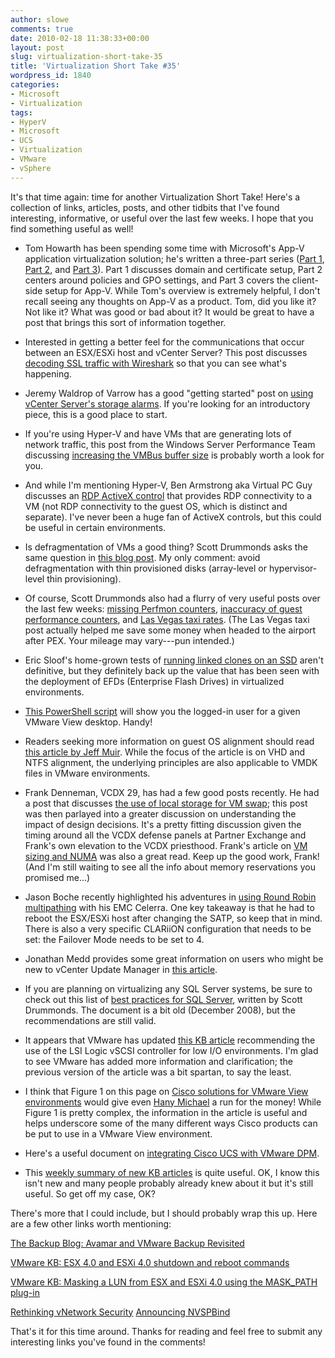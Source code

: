 ```yaml
---
author: slowe
comments: true
date: 2010-02-18 11:38:33+00:00
layout: post
slug: virtualization-short-take-35
title: 'Virtualization Short Take #35'
wordpress_id: 1840
categories:
- Microsoft
- Virtualization
tags:
- HyperV
- Microsoft
- UCS
- Virtualization
- VMware
- vSphere
---
```


It's that time again: time for another Virtualization Short Take! Here's a collection of links, articles, posts, and other tidbits that I've found interesting, informative, or useful over the last few weeks. I hope that you find something useful as well!

* Tom Howarth has been spending some time with Microsoft's App-V application virtualization solution; he's written a three-part series ([Part 1](http://planetvm.net/blog/?p=1117), [Part 2](http://planetvm.net/blog/?p=1201), and [Part 3](http://planetvm.net/blog/?p=1223)). Part 1 discusses domain and certificate setup, Part 2 centers around policies and GPO settings, and Part 3 covers the client-side setup for App-V. While Tom's overview is extremely helpful, I don't recall seeing any thoughts on App-V as a product. Tom, did you like it? Not like it? What was good or bad about it? It would be great to have a post that brings this sort of information together.

* Interested in getting a better feel for the communications that occur between an ESX/ESXi host and vCenter Server? This post discusses [decoding SSL traffic with Wireshark](http://breathalize.co.uk/2010/01/26/decoding-ssl-traffic-between-a-vcentre-server-and-esx-host/) so that you can see what's happening.

* Jeremy Waldrop of Varrow has a good "getting started" post on [using vCenter Server's storage alarms](http://jeremywaldrop.wordpress.com/2010/01/24/vmware-vsphere-vcenter-storage-alarms/). If you're looking for an introductory piece, this is a good place to start.

* If you're using Hyper-V and have VMs that are generating lots of network traffic, this post from the Windows Server Performance Team discussing [increasing the VMBus buffer size](http://blogs.technet.com/winserverperformance/archive/2010/02/02/increase-vmbus-buffer-sizes-to-increase-network-throughput-to-guest-vms.aspx) is probably worth a look for you.

* And while I'm mentioning Hyper-V, Ben Armstrong aka Virtual PC Guy discusses an [RDP ActiveX control](http://blogs.msdn.com/virtual_pc_guy/archive/2010/02/03/hyper-v-activex-rdp-control.aspx) that provides RDP connectivity to a VM (not RDP connectivity to the guest OS, which is distinct and separate). I've never been a huge fan of ActiveX controls, but this could be useful in certain environments.

* Is defragmentation of VMs a good thing? Scott Drummonds asks the same question in [this blog post](http://vpivot.com/2010/02/12/windows-guest-defragmentation/). My only comment: avoid defragmentation with thin provisioned disks (array-level or hypervisor-level thin provisioning).

* Of course, Scott Drummonds also had a flurry of very useful posts over the last few weeks: [missing Perfmon counters](http://vpivot.com/2010/01/26/vmware-perfmon-counters-missing-on-vsphere/), [inaccuracy of guest performance counters](http://vpivot.com/2010/02/10/inaccuracy-of-in-guest-performance-counters/), and [Las Vegas taxi rates](http://vpivot.com/2010/02/11/las-vegas-taxi-rates/). (The Las Vegas taxi post actually helped me save some money when headed to the airport after PEX. Your mileage may vary---pun intended.)

* Eric Sloof's home-grown tests of [running linked clones on an SSD](http://www.ntpro.nl/blog/archives/1413-Hosting-20-linked-clones-on-SSD-storage.html) aren't definitive, but they definitely back up the value that has been seen with the deployment of EFDs (Enterprise Flash Drives) in virtualized environments.

* [This PowerShell script](http://virtualisedreality.com/2010/01/24/powershell-scipt-for-vmware-view-vsphere-who-is-logged-into-which-vm/) will show you the logged-in user for a given VMware View desktop. Handy!

* Readers seeking more information on guest OS alignment should read [this article by Jeff Muir](http://citrixblogger.org/2010/02/07/vhd-versus-ntfs-alignment/). While the focus of the article is on VHD and NTFS alignment, the underlying principles are also applicable to VMDK files in VMware environments.

* Frank Denneman, VCDX 29, has had a few good posts recently. He had a post that discusses [the use of local storage for VM swap](http://frankdenneman.nl/2010/02/impact-of-host-local-vm-swap-on-ha-and-drs/); this post was then parlayed into a greater discussion on understanding the impact of design decisions. It's a pretty fitting discussion given the timing around all the VCDX defense panels at Partner Exchange and Frank's own elevation to the VCDX priesthood. Frank's article on [VM sizing and NUMA](http://frankdenneman.nl/2010/02/sizing-vms-and-numa-nodes/) was also a great read. Keep up the good work, Frank! (And I'm still waiting to see all the info about memory reservations you promised me...)

* Jason Boche recently highlighted his adventures in [using Round Robin multipathing](http://www.boche.net/blog/index.php/2010/02/04/configure-vmware-esxi-round-robin-on-emc-storage/) with his EMC Celerra. One key takeaway is that he had to reboot the ESX/ESXi host after changing the SATP, so keep that in mind. There is also a very specific CLARiiON configuration that needs to be set: the Failover Mode needs to be set to 4.

* Jonathan Medd provides some great information on users who might be new to vCenter Update Manager in [this article](http://www.simple-talk.com/sysadmin/virtualization/using-vmware-vcenter-update-manager-to-keep-your-vsphere-hosts-up-to-date-with-patching/).

* If you are planning on virtualizing any SQL Server systems, be sure to check out this list of [best practices for SQL Server](http://communities.vmware.com/docs/DOC-8964), written by Scott Drummonds. The document is a bit old (December 2008), but the recommendations are still valid.

* It appears that VMware has updated [this KB article](http://kb.vmware.com/selfservice/search.do?cmd=displayKC&docType=kc&externalId=1017652) recommending the use of the LSI Logic vSCSI controller for low I/O environments. I'm glad to see VMware has added more information and clarification; the previous version of the article was a bit spartan, to say the least.

* I think that Figure 1 on this page on [Cisco solutions for VMware View environments](http://www.cisco.com/en/US/docs/solutions/Enterprise/Data_Center/vmware/cisco_VMwareView.html) would give even [Hany Michael](http://www.hypervizor.com/) a run for the money! While Figure 1 is pretty complex, the information in the article is useful and helps underscore some of the many different ways Cisco products can be put to use in a VMware View environment.

* Here's a useful document on [integrating Cisco UCS with VMware DPM](https://supportforums.cisco.com/docs/DOC-8582).

* This [weekly summary of new KB articles](http://blogs.vmware.com/kbdigest/2010/02/new-articles-published-for-week-ending-02142010.html) is quite useful. OK, I know this isn't new and many people probably already knew about it but it's still useful. So get off my case, OK?

There's more that I could include, but I should probably wrap this up. Here are a few other links worth mentioning:

[The Backup Blog: Avamar and VMware Backup Revisited](http://thebackupblog.typepad.com/thebackupblog/2010/01/avamar-and-vmware-backup-revisited.html)  

[VMware KB: ESX 4.0 and ESXi 4.0 shutdown and reboot commands](http://kb.vmware.com/selfservice/search.do?cmd=displayKC&docType=kc&externalId=1013193)  

[VMware KB: Masking a LUN from ESX and ESXi 4.0 using the MASK_PATH plug-in](http://kb.vmware.com/selfservice/microsites/search.do?language=en_US&cmd=displayKC&externalId=1009449)  

[Rethinking vNetwork Security](http://www.virtualizationpractice.com/blog/?p=4284)
[Announcing NVSPBind](http://blogs.technet.com/jhoward/archive/2010/01/25/announcing-nvspbind.aspx)

That's it for this time around. Thanks for reading and feel free to submit any interesting links you've found in the comments!
